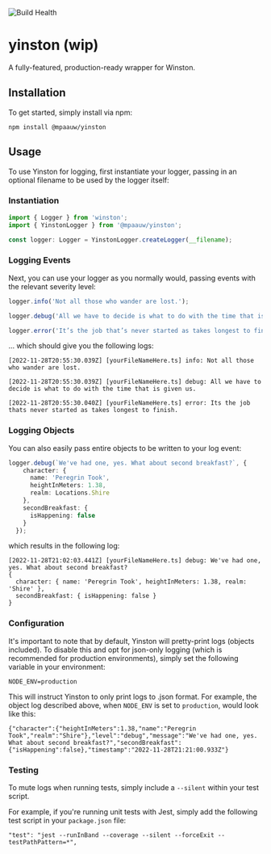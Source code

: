 ![Build Health](https://github.com/mpaauw/yinston/actions/workflows/build.yml/badge.svg)

# yinston (wip)
A fully-featured, production-ready wrapper for Winston.

## Installation
To get started, simply install via npm:

```shell
npm install @mpaauw/yinston
```

## Usage
To use Yinston for logging, first instantiate your logger, passing in an optional filename to be used by the logger itself:

### Instantiation
```typescript
import { Logger } from 'winston';
import { YinstonLogger } from '@mpaauw/yinston';

const logger: Logger = YinstonLogger.createLogger(__filename);
```

### Logging Events
Next, you can use your logger as you normally would, passing events with the relevant severity level:

```typescript
logger.info('Not all those who wander are lost.');

logger.debug('All we have to decide is what to do with the time that is given us.');

logger.error('It’s the job that’s never started as takes longest to finish.');
```

... which should give you the following logs:

```
[2022-11-28T20:55:30.039Z] [yourFileNameHere.ts] info: Not all those who wander are lost.

[2022-11-28T20:55:30.039Z] [yourFileNameHere.ts] debug: All we have to decide is what to do with the time that is given us.

[2022-11-28T20:55:30.040Z] [yourFileNameHere.ts] error: Its the job thats never started as takes longest to finish.
```

### Logging Objects
You can also easily pass entire objects to be written to your log event:

```typescript
logger.debug(`We've had one, yes. What about second breakfast?`, {
    character: {
      name: 'Peregrin Took',
      heightInMeters: 1.38,
      realm: Locations.Shire
    },
    secondBreakfast: {
      isHappening: false
    }
  });
```

which results in the following log:

```
[2022-11-28T21:02:03.441Z] [yourFileNameHere.ts] debug: We've had one, yes. What about second breakfast?
{
  character: { name: 'Peregrin Took', heightInMeters: 1.38, realm: 'Shire' },
  secondBreakfast: { isHappening: false }
}
```

### Configuration
It's important to note that by default, Yinston will pretty-print logs (objects included). To disable this and opt for json-only logging (which is recommended for production environments), simply set the following variable in your environment:

```
NODE_ENV=production
```

This will instruct Yinston to only print logs to .json format. For example, the object log described above, when `NODE_ENV` is set to `production`, would look like this:

```
{"character":{"heightInMeters":1.38,"name":"Peregrin Took","realm":"Shire"},"level":"debug","message":"We've had one, yes. What about second breakfast?","secondBreakfast":{"isHappening":false},"timestamp":"2022-11-28T21:21:00.933Z"}
```

### Testing
To mute logs when running tests, simply include a `--silent` within your test script. 

For example, if you're running unit tests with Jest, simply add the following test script in your `package.json` file:

```
"test": "jest --runInBand --coverage --silent --forceExit --testPathPattern=*",
```
